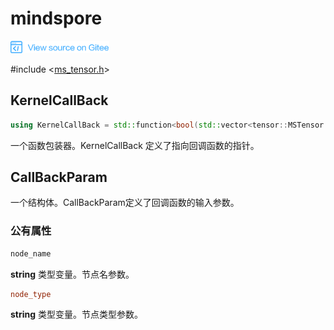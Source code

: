 # mindspore

<a href="https://gitee.com/mindspore/docs/blob/master/docs/api_cpp/source_zh_cn/mindspore.md" target="_blank"><img src="./_static/logo_source.png"></a>

\#include &lt;[ms_tensor.h](https://gitee.com/mindspore/mindspore/blob/master/mindspore/lite/include/ms_tensor.h)&gt;

## KernelCallBack

```cpp
using KernelCallBack = std::function<bool(std::vector<tensor::MSTensor *> inputs, std::vector<tensor::MSTensor *> outputs, const CallBackParam &opInfo)>
```

一个函数包装器。KernelCallBack 定义了指向回调函数的指针。

## CallBackParam

一个结构体。CallBackParam定义了回调函数的输入参数。

### 公有属性

```cpp
node_name
```

**string** 类型变量。节点名参数。

```cpp
node_type
```

**string** 类型变量。节点类型参数。
